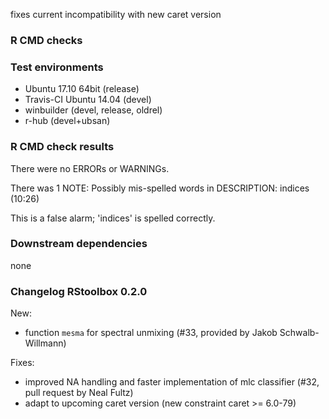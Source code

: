fixes current incompatibility with new caret version

### R CMD checks
### Test environments
* Ubuntu 17.10 64bit (release)
* Travis-CI Ubuntu 14.04 (devel)
* winbuilder (devel, release, oldrel)
* r-hub (devel+ubsan)

### R CMD check results
There were no ERRORs or WARNINGs. 

There was 1 NOTE:
Possibly mis-spelled words in DESCRIPTION:
  indices (10:26)

This is a false alarm; 'indices' is spelled correctly.  

### Downstream dependencies
none

### Changelog RStoolbox 0.2.0
New:
* function `mesma` for spectral unmixing (#33, provided by Jakob Schwalb-Willmann)

Fixes: 
* improved NA handling and faster implementation of mlc classifier (#32, pull request by Neal Fultz)
* adapt to upcoming caret version (new constraint caret >= 6.0-79)

